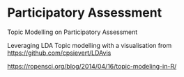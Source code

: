# Participatory Assessment
Topic Modelling on Participatory Assessment

Leveraging LDA Topic modelling with a visualisation from
https://github.com/cpsievert/LDAvis

https://ropensci.org/blog/2014/04/16/topic-modeling-in-R/